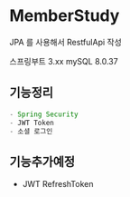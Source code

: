 # MemberStudy

JPA 를 사용해서 RestfulApi 작성

스프링부트 3.xx
mySQL 8.0.37
## 기능정리
```java
- Spring Security
- JWT Token
- 소셜 로그인
```

## 기능추가예정
 - JWT RefreshToken 
